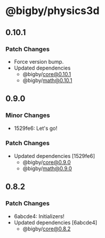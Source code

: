 # @bigby/physics3d

## 0.10.1

### Patch Changes

- Force version bump.
- Updated dependencies
  - @bigby/core@0.10.1
  - @bigby/math@0.10.1

## 0.9.0

### Minor Changes

- 1529fe6: Let's go!

### Patch Changes

- Updated dependencies [1529fe6]
  - @bigby/core@0.9.0
  - @bigby/math@0.9.0

## 0.8.2

### Patch Changes

- 6abcde4: Initializers!
- Updated dependencies [6abcde4]
  - @bigby/core@0.8.2
